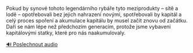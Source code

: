 
Pokud by synové tohoto legendárního rybáře tyto meziprodukty – sítě a lodě – opotřebovali bez jejich nahrazení novými, spotřebovali by kapitál a celý proces spoření a akumulace kapitálu by musel začít znovu od začátku. Daří se nám lépe než předchozím generacím, protože jsme vybaveni kapitálovými statky, které pro nás naakumulovaly.

[🔊 Poslechnout audio](/data/7-paragraphs/audio/chapter_90/para_006-Pokud-by-synov-tohoto-legendrnho-rybe-tyto-me.mp3)
